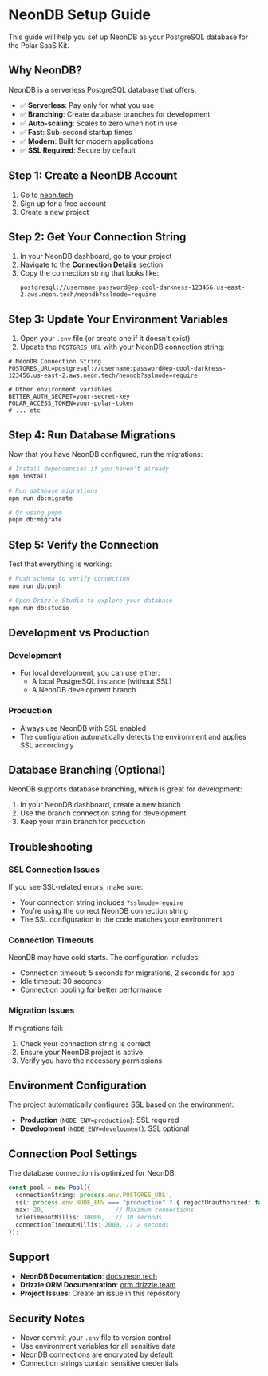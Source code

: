 # NeonDB Setup Guide

This guide will help you set up NeonDB as your PostgreSQL database for the Polar SaaS Kit.

## Why NeonDB?

NeonDB is a serverless PostgreSQL database that offers:
- ✅ **Serverless**: Pay only for what you use
- ✅ **Branching**: Create database branches for development
- ✅ **Auto-scaling**: Scales to zero when not in use
- ✅ **Fast**: Sub-second startup times
- ✅ **Modern**: Built for modern applications
- ✅ **SSL Required**: Secure by default

## Step 1: Create a NeonDB Account

1. Go to [neon.tech](https://neon.tech)
2. Sign up for a free account
3. Create a new project

## Step 2: Get Your Connection String

1. In your NeonDB dashboard, go to your project
2. Navigate to the **Connection Details** section
3. Copy the connection string that looks like:
   ```
   postgresql://username:password@ep-cool-darkness-123456.us-east-2.aws.neon.tech/neondb?sslmode=require
   ```

## Step 3: Update Your Environment Variables

1. Open your `.env` file (or create one if it doesn't exist)
2. Update the `POSTGRES_URL` with your NeonDB connection string:

```env
# NeonDB Connection String
POSTGRES_URL=postgresql://username:password@ep-cool-darkness-123456.us-east-2.aws.neon.tech/neondb?sslmode=require

# Other environment variables...
BETTER_AUTH_SECRET=your-secret-key
POLAR_ACCESS_TOKEN=your-polar-token
# ... etc
```

## Step 4: Run Database Migrations

Now that you have NeonDB configured, run the migrations:

```bash
# Install dependencies if you haven't already
npm install

# Run database migrations
npm run db:migrate

# Or using pnpm
pnpm db:migrate
```

## Step 5: Verify the Connection

Test that everything is working:

```bash
# Push schema to verify connection
npm run db:push

# Open Drizzle Studio to explore your database
npm run db:studio
```

## Development vs Production

### Development
- For local development, you can use either:
  - A local PostgreSQL instance (without SSL)
  - A NeonDB development branch

### Production
- Always use NeonDB with SSL enabled
- The configuration automatically detects the environment and applies SSL accordingly

## Database Branching (Optional)

NeonDB supports database branching, which is great for development:

1. In your NeonDB dashboard, create a new branch
2. Use the branch connection string for development
3. Keep your main branch for production

## Troubleshooting

### SSL Connection Issues
If you see SSL-related errors, make sure:
- Your connection string includes `?sslmode=require`
- You're using the correct NeonDB connection string
- The SSL configuration in the code matches your environment

### Connection Timeouts
NeonDB may have cold starts. The configuration includes:
- Connection timeout: 5 seconds for migrations, 2 seconds for app
- Idle timeout: 30 seconds
- Connection pooling for better performance

### Migration Issues
If migrations fail:
1. Check your connection string is correct
2. Ensure your NeonDB project is active
3. Verify you have the necessary permissions

## Environment Configuration

The project automatically configures SSL based on the environment:

- **Production** (`NODE_ENV=production`): SSL required
- **Development** (`NODE_ENV=development`): SSL optional

## Connection Pool Settings

The database connection is optimized for NeonDB:

```typescript
const pool = new Pool({
  connectionString: process.env.POSTGRES_URL!,
  ssl: process.env.NODE_ENV === "production" ? { rejectUnauthorized: false } : false,
  max: 20,                    // Maximum connections
  idleTimeoutMillis: 30000,   // 30 seconds
  connectionTimeoutMillis: 2000, // 2 seconds
});
```

## Support

- **NeonDB Documentation**: [docs.neon.tech](https://docs.neon.tech)
- **Drizzle ORM Documentation**: [orm.drizzle.team](https://orm.drizzle.team)
- **Project Issues**: Create an issue in this repository

## Security Notes

- Never commit your `.env` file to version control
- Use environment variables for all sensitive data
- NeonDB connections are encrypted by default
- Connection strings contain sensitive credentials 